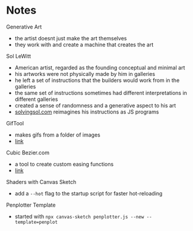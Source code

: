 # Notes

Generative Art

- the artist doesnt just make the art themselves
- they work with and create a machine that creates the art

Sol LeWitt

- American artist, regarded as the founding conceptual and minimal art
- his artworks were not physically made by him in galleries
- he left a set of instructions that the builders would work from in the galleries
- the same set of instructions sometimes had different interpretations in different galleries
- created a sense of randomness and a generative aspect to his art
- [solvingsol.com](http://solvingsol.com) reimagines his instructions as JS programs

GifTool

- makes gifs from a folder of images
- [link](https://giftool.surge.sh)

Cubic Bezier.com

- a tool to create custom easing functions
- [link](https://cubic-bezier.com)

Shaders with Canvas Sketch

- add a `--hot` flag to the startup script for faster hot-reloading

Penplotter Template

- started with `npx canvas-sketch penplotter.js --new --template=penplot`
